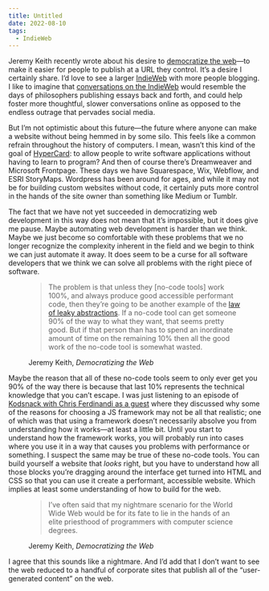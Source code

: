 ```yaml
---
title: Untitled
date: 2022-08-10
tags:
  - IndieWeb
---
```


Jeremy Keith recently wrote about his desire to [democratize the web](https://adactio.com/journal/19356)—to make it easier for people to publish at a URL they control. It’s a desire I certainly share. I’d love to see a larger [IndieWeb](https://indieweb.org/) with more people blogging. I like to imagine that [conversations on the IndieWeb](/weblog/2021/webmentions/#why-are-you-so-excited-about-this%3F) would resemble the days of philosophers publishing essays back and forth, and could help foster more thoughtful, slower conversations online as opposed to the endless outrage that pervades social media.

But I’m not optimistic about this future—the future where anyone can make a website without being hemmed in by some silo. This feels like a common refrain throughout the history of computers. I mean, wasn’t this kind of the goal of [HyperCard](https://en.wikipedia.org/wiki/HyperCard): to allow people to write software applications without having to learn to program? And then of course there’s Dreamweaver and Microsoft Frontpage. These days we have Squarespace, Wix, Webflow, and ESRI StoryMaps. Wordpress has been around for ages, and while it may not be for building custom websites without code, it certainly puts more control in the hands of the site owner than something like Medium or Tumblr.

The fact that we have not yet succeeded in democratizing web development in this way does not mean that it’s impossible, but it does give me pause. Maybe automating web development is harder than we think. Maybe we just become so comfortable with these problems that we no longer recognize the complexity inherent in the field and we begin to think we can just automate it away. It does seem to be a curse for all software developers that we think we can solve all problems with the right piece of software.

<figure>

> The problem is that unless they [no-code tools] work 100%, and always produce good accessible performant code, then they’re going to be another example of the [law of leaky abstractions](https://www.joelonsoftware.com/2002/11/11/the-law-of-leaky-abstractions/). If a no-code tool can get someone 90% of the way to what they want, that seems pretty good. But if that person than has to spend an inordinate amount of time on the remaining 10% then all the good work of the no-code tool is somewhat wasted.

<figcaption>Jeremy Keith, <i>Democratizing the Web</i></figcaption>
</figure>

Maybe the reason that all of these no-code tools seem to only ever get you 90% of the way there is because that last 10% represents the technical knowledge that you can’t escape. I was just listening to an episode of [Kodsnack with Chris Ferdinandi as a guest](https://kodsnack.se/484/) where they discussed why some of the reasons for choosing a JS framework may not be all that realistic; one of which was that using a framework doesn’t necessarily absolve you from understanding how it works—at least a little bit. Until you start to understand how the framework works, you will probably run into cases where you use it in a way that causes you problems with performance or something. I suspect the same may be true of these no-code tools. You can build yourself a website that _looks_ right, but you have to understand how all those blocks you’re dragging around the interface get turned into HTML and CSS so that you can use it create a performant, accessible website. Which implies at least some understanding of how to build for the web.

<figure>

> I’ve often said that my nightmare scenario for the World Wide Web would be for its fate to lie in the hands of an elite priesthood of programmers with computer science degrees.

<figcaption>Jeremy Keith, <i>Democratizing the Web</i></figcaption>
</figure>

I agree that this sounds like a nightmare. And I’d add that I don’t want to see the web reduced to a handful of corporate sites that publish all of the “user-generated content” on the web.
